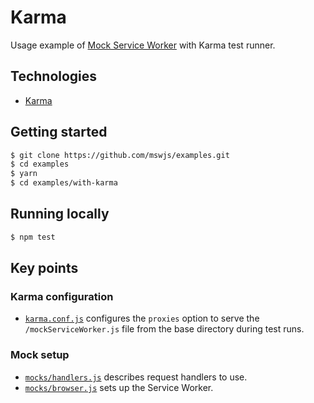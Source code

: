 # Karma

Usage example of [Mock Service Worker](https://github.com/mswjs/msw) with Karma test runner.

## Technologies

- [Karma](https://karma-runner.github.io)

## Getting started

```bash
$ git clone https://github.com/mswjs/examples.git
$ cd examples
$ yarn
$ cd examples/with-karma
```

## Running locally

```bash
$ npm test
```

## Key points

### Karma configuration

- [`karma.conf.js`](./karma.conf.js) configures the `proxies` option to serve the `/mockServiceWorker.js` file from the base directory during test runs.

### Mock setup

- [`mocks/handlers.js`](./mocks/handlers.js) describes request handlers to use.
- [`mocks/browser.js`](./mocks/browser.js) sets up the Service Worker.
